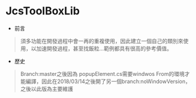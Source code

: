 # JcsToolBoxLib

* 前言

>須多功能在開發過程中會一再的重複使用，因此建立一個自己的類別來使用，以加速開發過程，甚至找飯粒...範例都具有很高的參考價值。

* 歷史
>Branch:master之後因為 popupElement.cs需要windwos From的環境才能編譯，因此在2018/03/14之後開了另一個branch:noWindowVersion，之後以此版為主要維護

